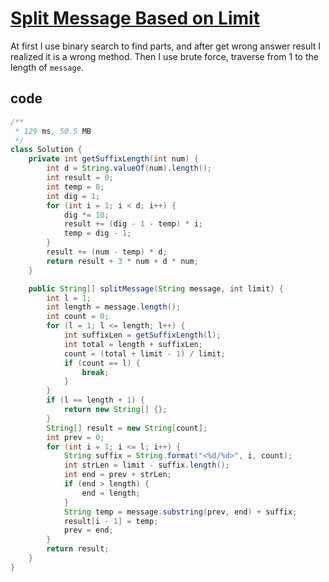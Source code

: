 # [Split Message Based on Limit](https://leetcode.com/problems/split-message-based-on-limit/)

At first I use binary search to find parts, and after get wrong answer result I realized it is a wrong method. Then I use brute force, traverse from 1 to the length of `message`.

## code

```java
/**
 * 129 ms, 50.5 MB
 */
class Solution {
    private int getSuffixLength(int num) {
        int d = String.valueOf(num).length();
        int result = 0;
        int temp = 0;
        int dig = 1;
        for (int i = 1; i < d; i++) {
            dig *= 10;
            result += (dig - 1 - temp) * i;
            temp = dig - 1;
        }
        result += (num - temp) * d;
        return result + 3 * num + d * num;
    }

    public String[] splitMessage(String message, int limit) {
        int l = 1;
        int length = message.length();
        int count = 0;
        for (l = 1; l <= length; l++) {
            int suffixLen = getSuffixLength(l);
            int total = length + suffixLen;
            count = (total + limit - 1) / limit;
            if (count == l) {
                break;
            }
        }
        if (l == length + 1) {
            return new String[] {};
        }
        String[] result = new String[count];
        int prev = 0;
        for (int i = 1; i <= l; i++) {
            String suffix = String.format("<%d/%d>", i, count);
            int strLen = limit - suffix.length();
            int end = prev + strLen;
            if (end > length) {
                end = length;
            }
            String temp = message.substring(prev, end) + suffix;
            result[i - 1] = temp;
            prev = end;
        }
        return result;
    }
}
```
